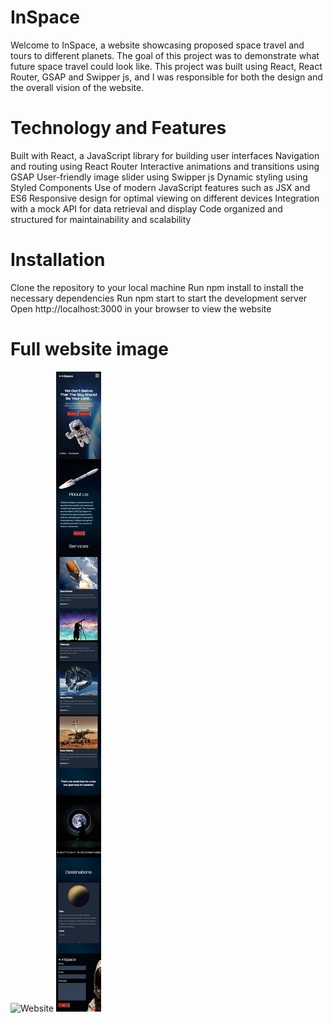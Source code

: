 # InSpace
Welcome to InSpace, a website showcasing proposed space travel and tours to different planets. The goal of this project was to demonstrate what future space travel could look like. This project was built using React, React Router, GSAP and Swipper js, and I was responsible for both the design and the overall vision of the website.
# Technology and Features
Built with React, a JavaScript library for building user interfaces
Navigation and routing using React Router
Interactive animations and transitions using GSAP
User-friendly image slider using Swipper js
Dynamic styling using Styled Components
Use of modern JavaScript features such as JSX and ES6
Responsive design for optimal viewing on different devices
Integration with a mock API for data retrieval and display
Code organized and structured for maintainability and scalability
# Installation
Clone the repository to your local machine
Run npm install to install the necessary dependencies
Run npm start to start the development server
Open http://localhost:3000 in your browser to view the website
# Full website image 
![Website](https://github.com/pachocki/InSpace/blob/main/src/Assets/images/inspace-pc.png) 
![Website](https://github.com/pachocki/InSpace/blob/main/src/Assets/images/inspace-mobile.png) 

